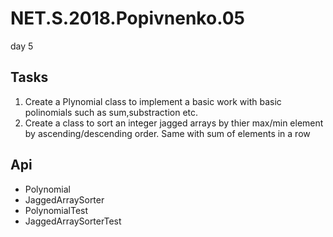 # NET.S.2018.Popivnenko.05
day 5
## Tasks
1) Create a Plynomial class to implement a basic work with basic polinomials such as sum,substraction etc.
2) Create a class to sort an integer jagged arrays by thier max/min element by ascending/descending order. Same with sum of elements in a row

## Api
* Polynomial
* JaggedArraySorter
* PolynomialTest
* JaggedArraySorterTest
